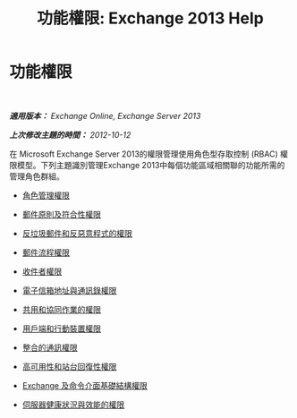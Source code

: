 ﻿---
title: '功能權限: Exchange 2013 Help'
TOCTitle: 功能權限
ms:assetid: 48d06fa6-e4a2-4d5c-bdbd-718eeaade4be
ms:mtpsurl: https://technet.microsoft.com/zh-tw/library/Dd638127(v=EXCHG.150)
ms:contentKeyID: 50473171
ms.date: 05/21/2018
mtps_version: v=EXCHG.150
ms.translationtype: MT
---

# 功能權限

 

_**適用版本：** Exchange Online, Exchange Server 2013_

_**上次修改主題的時間：** 2012-10-12_

在 Microsoft Exchange Server 2013的權限管理使用角色型存取控制 (RBAC) 權限模型。下列主題識別管理Exchange 2013中每個功能區域相關聯的功能所需的管理角色群組。

  - [角色管理權限](role-management-permissions-exchange-2013-help.md)

  - [郵件原則及符合性權限](messaging-policy-and-compliance-permissions-exchange-2013-help.md)

  - [反垃圾郵件和反惡意程式的權限](anti-spam-and-anti-malware-permissions-exchange-2013-help.md)

  - [郵件流程權限](mail-flow-permissions-exchange-2013-help.md)

  - [收件者權限](recipients-permissions-exchange-2013-help.md)

  - [電子信箱地址與通訊錄權限](email-address-and-address-book-permissions-exchange-2013-help.md)

  - [共用和協同作業的權限](sharing-and-collaboration-permissions-exchange-2013-help.md)

  - [用戶端和行動裝置權限](clients-and-mobile-devices-permissions-exchange-2013-help.md)

  - [整合的通訊權限](unified-messaging-permissions-exchange-2013-help.md)

  - [高可用性和站台回復性權限](high-availability-and-site-resilience-permissions-exchange-2013-help.md)

  - [Exchange 及命令介面基礎結構權限](exchange-and-shell-infrastructure-permissions-exchange-2013-help.md)

  - [伺服器健康狀況與效能的權限](server-health-and-performance-permissions-exchange-2013-help.md)


